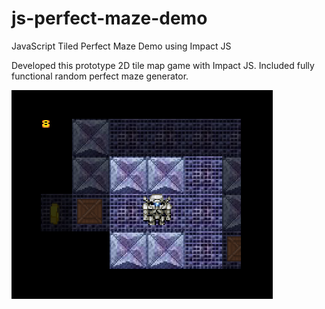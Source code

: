 js-perfect-maze-demo
====================

JavaScript Tiled Perfect Maze Demo using Impact JS

Developed this prototype 2D tile map game with Impact JS. Included fully functional random perfect maze generator.

<img src="https://raw.githubusercontent.com/szahn/js-perfect-maze-demo/master/screens/map.png"/>